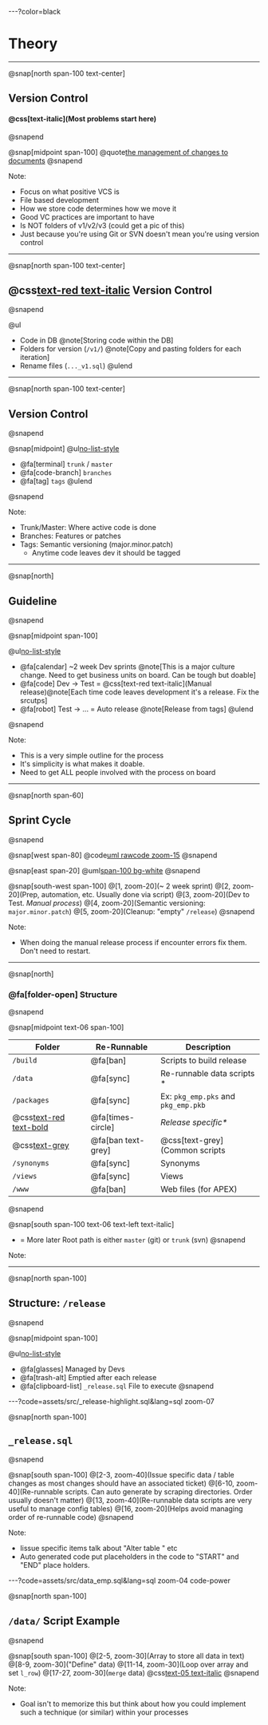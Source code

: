 ---?color=black

# Theory

---

@snap[north span-100 text-center]
## Version Control
#### @css[text-italic](Most problems start here)
@snapend

@snap[midpoint span-100]
@quote[the management of changes to documents]([Wikipedia](https://en.wikipedia.org/wiki/Version_control))
@snapend



Note:
- Focus on what positive VCS is
- File based development
- How we store code determines how we move it
- Good VC practices are important to have
- Is NOT folders of v1/v2/v3 (could get a pic of this)
- Just because you're using Git or SVN doesn't mean you're using version control

---

@snap[north span-100 text-center]
## @css[text-red text-italic](Not) Version Control
@snapend


@ul[](true)
- Code in DB @note[Storing code within the DB]
- Folders for version (`/v1/`) @note[Copy and pasting folders for each iteration]
- Rename files (`..._v1.sql`)
@ulend

--- 

@snap[north span-100 text-center]
## Version Control
@snapend

@snap[midpoint]
@ul[no-list-style](false)
- @fa[terminal] `trunk` / `master`
- @fa[code-branch] `branches`
- @fa[tag] `tags`
@ulend

@snapend

Note:
- Trunk/Master: Where active code is done
- Branches: Features or patches
- Tags: Semantic versioning (major.minor.patch)
  - Anytime code leaves dev it should be tagged

---

@snap[north]
## Guideline
@snapend


@snap[midpoint span-100]

@ul[no-list-style](true)
- @fa[calendar] ~2 week Dev sprints @note[This is a major culture change. Need to get business units on board. Can be tough but doable]
- @fa[code] Dev -> Test = @css[text-red text-italic](Manual release)@note[Each time code leaves development it's a release. Fix the srcutps]
- @fa[robot] Test -> ... = Auto release @note[Release from tags]
@ulend

@snapend


Note:
- This is a very simple outline for the process
- It's simplicity is what makes it doable.
- Need to get ALL people involved with the process on board

---

@snap[north span-60]
## Sprint Cycle
@snapend

@snap[west span-80]
@code[uml rawcode zoom-15](assets/src/uml/theory-sprint.puml?tags=process)
@snapend

@snap[east span-20]
@uml[span-100 bg-white](assets/src/uml/theory-sprint.puml)
@snapend

@snap[south-west span-100]
@[1, zoom-20](~ 2 week sprint)
@[2, zoom-20](Prep, automation, etc. Usually done via script)
@[3, zoom-20](Dev to Test. _Manual process_)
@[4, zoom-20](Semantic versioning: `major.minor.patch`)
@[5, zoom-20](Cleanup: "empty" `/release`)
@snapend

Note:
- When doing the manual release process if encounter errors fix them. Don't need to restart.


---
@snap[north]
### @fa[folder-open] Structure
@snapend

@snap[midpoint text-06 span-100]

| Folder | Re-Runnable | Description | 
| --- | --- | --- |
| `/build` | @fa[ban] | Scripts to build release |
| `/data` |@fa[sync] | Re-runnable data scripts * |
| `/packages` | @fa[sync] |Ex: `pkg_emp.pks` and `pkg_emp.pkb` |
| @css[text-red text-bold](`/release`) | @fa[times-circle] | _Release specific*_ |
| @css[text-grey](`/scripts`) | @fa[ban text-grey] | @css[text-grey](Common scripts  | / helpers for developers)  | 
| `/synonyms` | @fa[sync] | Synonyms |
| `/views` | @fa[sync] | Views | 
| `/www` | @fa[ban] | Web files (for APEX) |

@snapend


@snap[south span-100 text-06 text-left text-italic]
* = More later
Root path is either `master` (git) or `trunk` (svn)
@snapend

Note:

---

@snap[north span-100]
## Structure: `/release`
@snapend


@snap[midpoint span-100]

@ul[no-list-style](false)
- @fa[glasses] Managed by Devs
- @fa[trash-alt] Emptied after each release
- @fa[clipboard-list] `_release.sql` File to execute
@snapend

---?code=assets/src/_release-highlight.sql&lang=sql zoom-07

@snap[north span-100]
## `_release.sql`
@snapend

@snap[south span-100]
@[2-3, zoom-40](Issue specific data / table changes as most changes should have an associated ticket)
@[6-10, zoom-40](Re-runnable scripts. Can auto generate by scraping directories. Order usually doesn't matter)
@[13, zoom-40](Re-runnable data scripts are very useful to manage config tables)
@[16, zoom-20](Helps avoid managing order of re-runnable code)
@snapend

Note:
- Iissue specific items talk about "Alter table " etc
- Auto generated code put placeholders in the code to "START" and "END" place holders.

---?code=assets/src/data_emp.sql&lang=sql zoom-04 code-power

@snap[north span-100]
## `/data/` Script Example
@snapend

@snap[south span-100]
@[2-5, zoom-30](Array to store all data in text)
@[8-9, zoom-30]("Define" data)
@[11-14, zoom-30](Loop over array and set `l_row`)
@[17-27, zoom-30](`merge` data)
@css[text-05 text-italic](@gitlink[download](assets/src/data_emp.sql))
@snapend

Note: 
- Goal isn't to memorize this but think about how you could implement such a technique (or similar) within your processes

